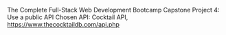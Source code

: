 The Complete Full-Stack Web Development Bootcamp Capstone Project 4: Use a public API
Chosen API: Cocktail API, https://www.thecocktaildb.com/api.php
